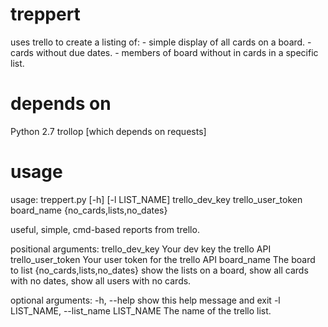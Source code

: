 treppert
========

uses trello to create a listing of:
    - simple display of all cards on a board.
    - cards without due dates.
    - members of board without in cards in a specific list.

depends on
==========

Python 2.7
trollop [which depends on requests]

usage
=====
usage: treppert.py [-h] [-l LIST_NAME]
                   trello_dev_key trello_user_token board_name
                   {no_cards,lists,no_dates}

useful, simple, cmd-based reports from trello.

positional arguments:
  trello_dev_key        Your dev key the trello API
  trello_user_token     Your user token for the trello API
  board_name            The board to list
  {no_cards,lists,no_dates}
                        show the lists on a board, show all cards with no
                        dates, show all users with no cards.

optional arguments:
  -h, --help            show this help message and exit
  -l LIST_NAME, --list_name LIST_NAME
                        The name of the trello list.

